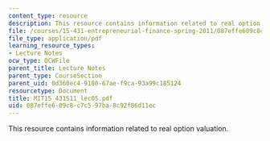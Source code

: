 ```yaml
---
content_type: resource
description: This resource contains information related to real option valuation.
file: /courses/15-431-entrepreneurial-finance-spring-2011/087effe609c8c7c597ba8c92f86d11ec_MIT15_431S11_lec05.pdf
file_type: application/pdf
learning_resource_types:
- Lecture Notes
ocw_type: OCWFile
parent_title: Lecture Notes
parent_type: CourseSection
parent_uid: 0d360ec4-9180-67ae-f9ca-93a99c185124
resourcetype: Document
title: MIT15_431S11_lec05.pdf
uid: 087effe6-09c8-c7c5-97ba-8c92f86d11ec
---
```

This resource contains information related to real option valuation.

